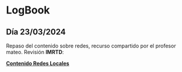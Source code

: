 # LogBook 
## Día 23/03/2024

Repaso del contenido sobre redes, recurso compartido por el profesor mateo. Revisión **IMRTD**:

__[Contenido Redes Locales](https://drive.google.com/drive/folders/1_tzhwdEdRLXNsecPzj94p0MJWdFf300i?usp=sharing)__

